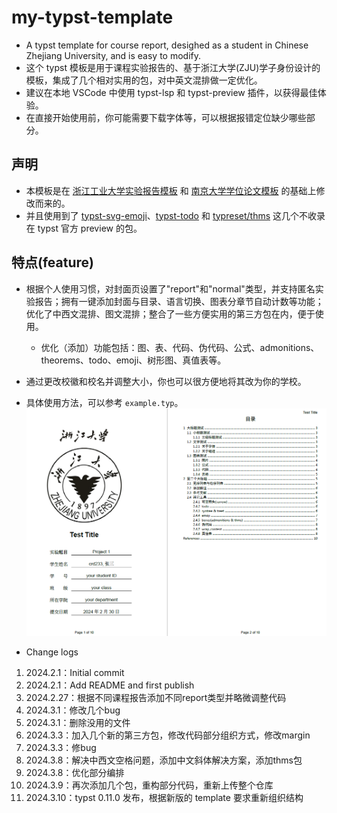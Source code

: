 # my-typst-template
- A typst template for course report, desighed as a student in Chinese Zhejiang University, and is easy to modify.
- 这个 typst 模板是用于课程实验报告的、基于浙江大学(ZJU)学子身份设计的模板，集成了几个相对实用的包，对中英文混排做一定优化。
- 建议在本地 VSCode 中使用 typst-lsp 和 typst-preview 插件，以获得最佳体验。
- 在直接开始使用前，你可能需要下载字体等，可以根据报错定位缺少哪些部分。

## 声明
- 本模板是在 [浙江工业大学实验报告模板](https://github.com/zjutjh/zjut-report-typst) 和 [南京大学学位论文模板](https://github.com/nju-lug/nju-thesis-typst) 的基础上修改而来的。
- 并且使用到了 [typst-svg-emoji](https://github.com/polazarus/typst-svg-emoji)、[typst-todo](https://github.com/jeffa5/typst-todo) 和 [typreset/thms](https://github.com/Fr4nk1inCs/typreset) 这几个不收录在 typst 官方 preview 的包。

## 特点(feature)
- 根据个人使用习惯，对封面页设置了"report"和"normal"类型，并支持匿名实验报告；拥有一键添加封面与目录、语言切换、图表分章节自动计数等功能；优化了中西文混排、图文混排；整合了一些方便实用的第三方包在内，便于使用。
  - 优化（添加）功能包括：图、表、代码、伪代码、公式、admonitions、theorems、todo、emoji、树形图、真值表等。
- 通过更改校徽和校名并调整大小，你也可以很方便地将其改为你的学校。
- 具体使用方法，可以参考 `example.typ`。
    ![](example/example.png)

- Change logs
1. 2024.2.1：Initial commit
2. 2024.2.1：Add README and first publish
3. 2024.2.27：根据不同课程报告添加不同report类型并略微调整代码
4. 2024.3.1：修改几个bug
5. 2024.3.1：删除没用的文件
6. 2024.3.3：加入几个新的第三方包，修改代码部分组织方式，修改margin
7. 2024.3.3：修bug
8. 2024.3.8：解决中西文空格问题，添加中文斜体解决方案，添加thms包
9. 2024.3.8：优化部分编排
10. 2024.3.9：再次添加几个包，重构部分代码，重新上传整个仓库
11. 2024.3.10：typst 0.11.0 发布，根据新版的 template 要求重新组织结构